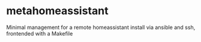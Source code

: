 # metahomeassistant
Minimal management for a remote homeassistant install via ansible and ssh, frontended with a Makefile
